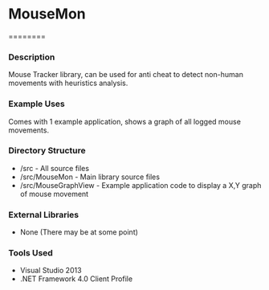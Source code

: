 # MouseMon
========

### Description

Mouse Tracker library, can be used for anti cheat to detect non-human movements with heuristics analysis.

### Example Uses

Comes with 1 example application, shows a graph of all logged mouse movements.

### Directory Structure
- /src - All source files
- /src/MouseMon - Main library source files
- /src/MouseGraphView - Example application code to display a X,Y graph of mouse movement

### External Libraries
- None (There may be at some point)

### Tools Used
- Visual Studio 2013
- .NET Framework 4.0 Client Profile
